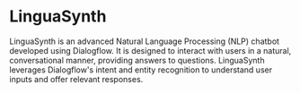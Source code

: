 # LinguaSynth
LinguaSynth is an advanced Natural Language Processing (NLP) chatbot developed using Dialogflow. It is designed to interact with users in a natural, conversational manner, providing answers to questions. LinguaSynth leverages Dialogflow's intent and entity recognition to understand user inputs and offer relevant responses.

